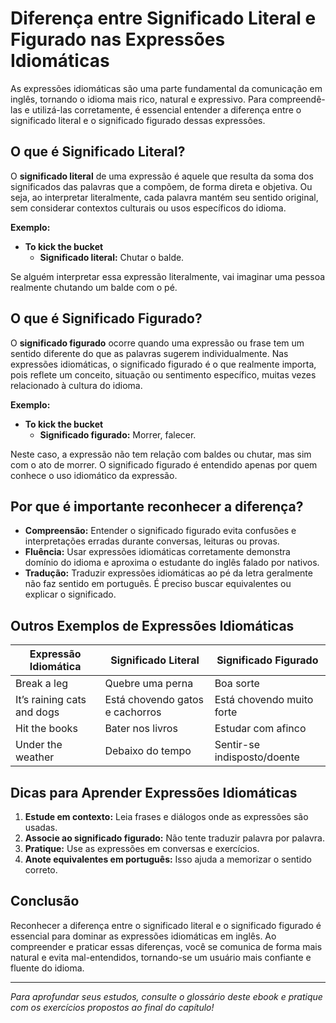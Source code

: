 
# Diferença entre Significado Literal e Figurado nas Expressões Idiomáticas

As expressões idiomáticas são uma parte fundamental da comunicação em inglês, tornando o idioma mais rico, natural e expressivo. Para compreendê-las e utilizá-las corretamente, é essencial entender a diferença entre o significado literal e o significado figurado dessas expressões.

## O que é Significado Literal?

O **significado literal** de uma expressão é aquele que resulta da soma dos significados das palavras que a compõem, de forma direta e objetiva. Ou seja, ao interpretar literalmente, cada palavra mantém seu sentido original, sem considerar contextos culturais ou usos específicos do idioma.

**Exemplo:**
- **To kick the bucket**
  - **Significado literal:** Chutar o balde.

Se alguém interpretar essa expressão literalmente, vai imaginar uma pessoa realmente chutando um balde com o pé.

## O que é Significado Figurado?

O **significado figurado** ocorre quando uma expressão ou frase tem um sentido diferente do que as palavras sugerem individualmente. Nas expressões idiomáticas, o significado figurado é o que realmente importa, pois reflete um conceito, situação ou sentimento específico, muitas vezes relacionado à cultura do idioma.

**Exemplo:**
- **To kick the bucket**
  - **Significado figurado:** Morrer, falecer.

Neste caso, a expressão não tem relação com baldes ou chutar, mas sim com o ato de morrer. O significado figurado é entendido apenas por quem conhece o uso idiomático da expressão.

## Por que é importante reconhecer a diferença?

- **Compreensão:** Entender o significado figurado evita confusões e interpretações erradas durante conversas, leituras ou provas.
- **Fluência:** Usar expressões idiomáticas corretamente demonstra domínio do idioma e aproxima o estudante do inglês falado por nativos.
- **Tradução:** Traduzir expressões idiomáticas ao pé da letra geralmente não faz sentido em português. É preciso buscar equivalentes ou explicar o significado.

## Outros Exemplos de Expressões Idiomáticas

| Expressão Idiomática | Significado Literal         | Significado Figurado         |
|----------------------|----------------------------|------------------------------|
| Break a leg          | Quebre uma perna           | Boa sorte                    |
| It’s raining cats and dogs | Está chovendo gatos e cachorros | Está chovendo muito forte     |
| Hit the books        | Bater nos livros           | Estudar com afinco           |
| Under the weather    | Debaixo do tempo           | Sentir-se indisposto/doente  |

## Dicas para Aprender Expressões Idiomáticas

1. **Estude em contexto:** Leia frases e diálogos onde as expressões são usadas.
2. **Associe ao significado figurado:** Não tente traduzir palavra por palavra.
3. **Pratique:** Use as expressões em conversas e exercícios.
4. **Anote equivalentes em português:** Isso ajuda a memorizar o sentido correto.

## Conclusão

Reconhecer a diferença entre o significado literal e o significado figurado é essencial para dominar as expressões idiomáticas em inglês. Ao compreender e praticar essas diferenças, você se comunica de forma mais natural e evita mal-entendidos, tornando-se um usuário mais confiante e fluente do idioma.

---
*Para aprofundar seus estudos, consulte o glossário deste ebook e pratique com os exercícios propostos ao final do capítulo!*
```
